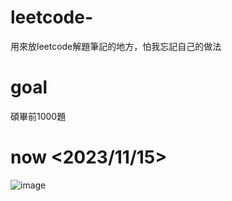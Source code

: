 # leetcode-
用來放leetcode解題筆記的地方，怕我忘記自己的做法
# goal
碩畢前1000題
# now <2023/11/15>
![image](https://github.com/Yi-Chung-Chen/leetcode-/assets/94212671/efae1bbf-f5f4-4d04-b56f-43ac30e5277e)

